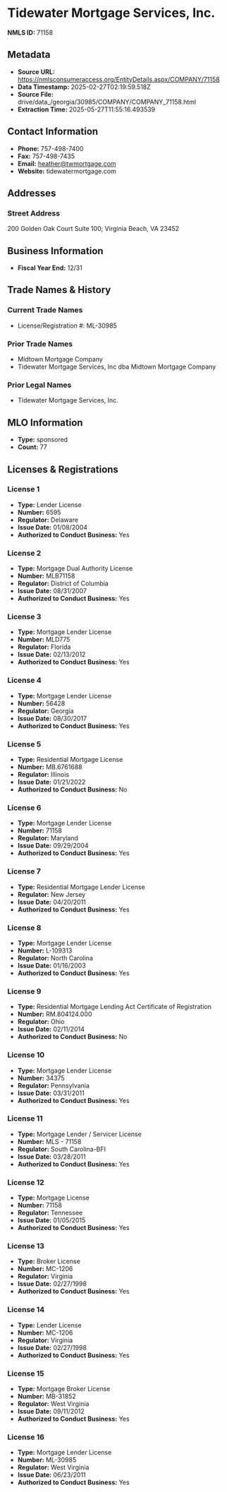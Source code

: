 # Tidewater Mortgage Services, Inc.

**NMLS ID:** 71158

## Metadata
- **Source URL:** https://nmlsconsumeraccess.org/EntityDetails.aspx/COMPANY/71158
- **Data Timestamp:** 2025-02-27T02:19:59.518Z
- **Source File:** drive/data_/georgia/30985/COMPANY/COMPANY_71158.html
- **Extraction Time:** 2025-05-27T11:55:16.493539

## Contact Information
- **Phone:** 757-498-7400
- **Fax:** 757-498-7435
- **Email:** heather@twmortgage.com
- **Website:** tidewatermortgage.com

## Addresses
### Street Address
200 Golden Oak Court Suite 100; Virginia Beach, VA 23452

## Business Information
- **Fiscal Year End:** 12/31

## Trade Names & History
### Current Trade Names
- License/Registration #: ML-30985

### Prior Trade Names
- Midtown Mortgage Company
- Tidewater Mortgage Services, Inc dba Midtown Mortgage Company

### Prior Legal Names
- Tidewater Mortgage Services, Inc.

## MLO Information
- **Type:** sponsored
- **Count:** 77

## Licenses & Registrations

### License 1
- **Type:** Lender License
- **Number:** 6595
- **Regulator:** Delaware
- **Issue Date:** 01/08/2004
- **Authorized to Conduct Business:** Yes

### License 2
- **Type:** Mortgage Dual Authority License
- **Number:** MLB71158
- **Regulator:** District of Columbia
- **Issue Date:** 08/31/2007
- **Authorized to Conduct Business:** Yes

### License 3
- **Type:** Mortgage Lender License
- **Number:** MLD775
- **Regulator:** Florida
- **Issue Date:** 02/13/2012
- **Authorized to Conduct Business:** Yes

### License 4
- **Type:** Mortgage Lender License
- **Number:** 56428
- **Regulator:** Georgia
- **Issue Date:** 08/30/2017
- **Authorized to Conduct Business:** Yes

### License 5
- **Type:** Residential Mortgage License
- **Number:** MB.6761688
- **Regulator:** Illinois
- **Issue Date:** 01/21/2022
- **Authorized to Conduct Business:** No

### License 6
- **Type:** Mortgage Lender License
- **Number:** 71158
- **Regulator:** Maryland
- **Issue Date:** 09/29/2004
- **Authorized to Conduct Business:** Yes

### License 7
- **Type:** Residential Mortgage Lender License
- **Regulator:** New Jersey
- **Issue Date:** 04/20/2011
- **Authorized to Conduct Business:** Yes

### License 8
- **Type:** Mortgage Lender License
- **Number:** L-109313
- **Regulator:** North Carolina
- **Issue Date:** 01/16/2003
- **Authorized to Conduct Business:** Yes

### License 9
- **Type:** Residential Mortgage Lending Act Certificate of Registration
- **Number:** RM.804124.000
- **Regulator:** Ohio
- **Issue Date:** 02/11/2014
- **Authorized to Conduct Business:** No

### License 10
- **Type:** Mortgage Lender License
- **Number:** 34375
- **Regulator:** Pennsylvania
- **Issue Date:** 03/31/2011
- **Authorized to Conduct Business:** Yes

### License 11
- **Type:** Mortgage Lender / Servicer License
- **Number:** MLS - 71158
- **Regulator:** South Carolina-BFI
- **Issue Date:** 03/28/2011
- **Authorized to Conduct Business:** Yes

### License 12
- **Type:** Mortgage License
- **Number:** 71158
- **Regulator:** Tennessee
- **Issue Date:** 01/05/2015
- **Authorized to Conduct Business:** Yes

### License 13
- **Type:** Broker License
- **Number:** MC-1206
- **Regulator:** Virginia
- **Issue Date:** 02/27/1998
- **Authorized to Conduct Business:** Yes

### License 14
- **Type:** Lender License
- **Number:** MC-1206
- **Regulator:** Virginia
- **Issue Date:** 02/27/1998
- **Authorized to Conduct Business:** Yes

### License 15
- **Type:** Mortgage Broker License
- **Number:** MB-31852
- **Regulator:** West Virginia
- **Issue Date:** 09/11/2012
- **Authorized to Conduct Business:** Yes

### License 16
- **Type:** Mortgage Lender License
- **Number:** ML-30985
- **Regulator:** West Virginia
- **Issue Date:** 06/23/2011
- **Authorized to Conduct Business:** Yes
